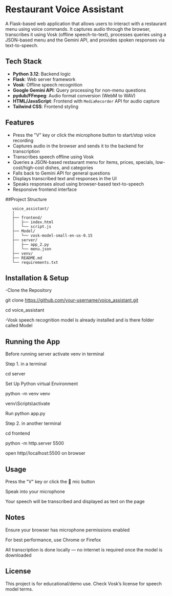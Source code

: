 # Restaurant Voice Assistant

A Flask-based web application that allows users to interact with a restaurant menu using voice commands. It captures audio through the browser, transcribes it using Vosk (offline speech-to-text), processes queries using a JSON-based menu and the Gemini API, and provides spoken responses via text-to-speech.

## Tech Stack
- **Python 3.12**: Backend logic
- **Flask**: Web server framework
- **Vosk**: Offline speech recognition
- **Google Gemini API**: Query processing for non-menu questions
- **pydub/FFmpeg**: Audio format conversion (WebM to WAV)
- **HTML/JavaScript**: Frontend with `MediaRecorder` API for audio capture
- **Tailwind CSS**: Frontend styling

## Features
- Press the "V" key or click the microphone button to start/stop voice recording
- Captures audio in the browser and sends it to the backend for transcription
- Transcribes speech offline using Vosk
- Queries a JSON-based restaurant menu for items, prices, specials, low-cost/high-cost dishes, and categories
- Falls back to Gemini API for general questions
- Displays transcribed text and responses in the UI
- Speaks responses aloud using browser-based text-to-speech
- Responsive frontend interface


##Project Structure

<!-- TREEVIEW START -->
    
       voice_assistant/
       │
       ├── frontend/
       │   ├── index.html
       │   └── script.js
       ├── Model/
       │   └── vosk-model-small-en-us-0.15 
       ├── server/
       │   ├── app_2.py
       │   └── menu.json
       ├── venv/
       ├── README.md
       └── requirements.txt


## Installation & Setup
-Clone the Repository

git clone https://github.com/your-username/voice_assistant.git

cd voice_assistant

-Vosk speech recognition model is already installed and is there folder called Model

## Running the App

Before running server activate venv in terminal

 Step 1. in a terminal

cd server

Set Up Python virtual Environment

python -m venv venv

venv\Scripts\activate

Run python app.py

 Step 2. in another terminal

cd frontend 

python -m http.server 5500

open http//localhost:5500 on browser
 
## Usage

Press the "V" key or click the 🎤 mic button

Speak into your microphone

Your speech will be transcribed and displayed as text on the page

## Notes

Ensure your browser has microphone permissions enabled

For best performance, use Chrome or Firefox

All transcription is done locally — no internet is required once the model is downloaded

## License

This project is for educational/demo use. Check Vosk’s license for speech model terms.
